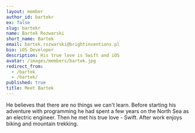 ```yaml
---
layout: member
author_id: bartekr
ex: false
slug: bartekr
name: Bartek Rozwarski
short_name: Bartek
email: bartek.rozwarski@brightinventions.pl
bio: iOS Developer
description: His true love is Swift and iOS
avatar: /images/members/bartek.jpg
redirect_from:
  - /bartek
  - /bartek/
published: true
title: Meet Bartek
---
```

He believes that there are no things we can't learn. Before starting his adventure with programming he had spent a few years on the North Sea as an electric engineer. Then he met his true love - Swift. After work enjoys biking and mountain trekking.